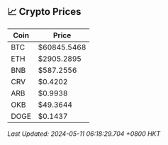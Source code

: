 ## 📈 Crypto Prices

| Coin | Price |
| ---- | ----- |
| BTC | $60845.5468 |
| ETH | $2905.2895 |
| BNB | $587.2556 |
| CRV | $0.4202 |
| ARB | $0.9938 |
| OKB | $49.3644 |
| DOGE | $0.1437 |

_Last Updated: 2024-05-11 06:18:29.704 +0800 HKT_